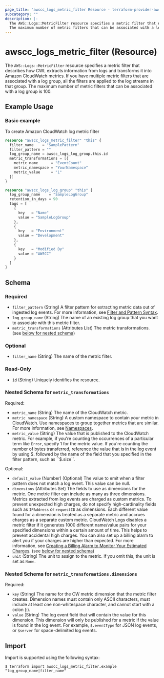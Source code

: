 ```yaml
---
page_title: "awscc_logs_metric_filter Resource - terraform-provider-awscc"
subcategory: ""
description: |-
  The AWS::Logs::MetricFilter resource specifies a metric filter that describes how CWL extracts information from logs and transforms it into Amazon CloudWatch metrics. If you have multiple metric filters that are associated with a log group, all the filters are applied to the log streams in that group.
  The maximum number of metric filters that can be associated with a log group is 100.
---
```


# awscc_logs_metric_filter (Resource)

The ``AWS::Logs::MetricFilter`` resource specifies a metric filter that describes how CWL extracts information from logs and transforms it into Amazon CloudWatch metrics. If you have multiple metric filters that are associated with a log group, all the filters are applied to the log streams in that group.
 The maximum number of metric filters that can be associated with a log group is 100.

## Example Usage

### Basic example
To create Amazon CloudWatch log metric filter
```terraform
resource "awscc_logs_metric_filter" "this" {
  filter_name    = "SamplePattern"
  filter_pattern = ""
  log_group_name = awscc_logs_log_group.this.id
  metric_transformations = [{
    metric_name      = "EventCount"
    metric_namespace = "YourNamespace"
    metric_value     = "1"
  }]
}

resource "awscc_logs_log_group" "this" {
  log_group_name    = "SampleLogGroup"
  retention_in_days = 90
  tags = [
    {
      key   = "Name"
      value = "SampleLogGroup"
    },
    {
      key   = "Environment"
      value = "Development"
    },
    {
      key   = "Modified By"
      value = "AWSCC"
    }
  ]
}
```

<!-- schema generated by tfplugindocs -->
## Schema

### Required

- `filter_pattern` (String) A filter pattern for extracting metric data out of ingested log events. For more information, see [Filter and Pattern Syntax](https://docs.aws.amazon.com/AmazonCloudWatch/latest/logs/FilterAndPatternSyntax.html).
- `log_group_name` (String) The name of an existing log group that you want to associate with this metric filter.
- `metric_transformations` (Attributes List) The metric transformations. (see [below for nested schema](#nestedatt--metric_transformations))

### Optional

- `filter_name` (String) The name of the metric filter.

### Read-Only

- `id` (String) Uniquely identifies the resource.

<a id="nestedatt--metric_transformations"></a>
### Nested Schema for `metric_transformations`

Required:

- `metric_name` (String) The name of the CloudWatch metric.
- `metric_namespace` (String) A custom namespace to contain your metric in CloudWatch. Use namespaces to group together metrics that are similar. For more information, see [Namespaces](https://docs.aws.amazon.com/AmazonCloudWatch/latest/monitoring/cloudwatch_concepts.html#Namespace).
- `metric_value` (String) The value that is published to the CloudWatch metric. For example, if you're counting the occurrences of a particular term like ``Error``, specify 1 for the metric value. If you're counting the number of bytes transferred, reference the value that is in the log event by using $. followed by the name of the field that you specified in the filter pattern, such as ``$.size``.

Optional:

- `default_value` (Number) (Optional) The value to emit when a filter pattern does not match a log event. This value can be null.
- `dimensions` (Attributes Set) The fields to use as dimensions for the metric. One metric filter can include as many as three dimensions.
  Metrics extracted from log events are charged as custom metrics. To prevent unexpected high charges, do not specify high-cardinality fields such as ``IPAddress`` or ``requestID`` as dimensions. Each different value found for a dimension is treated as a separate metric and accrues charges as a separate custom metric. 
 CloudWatch Logs disables a metric filter if it generates 1000 different name/value pairs for your specified dimensions within a certain amount of time. This helps to prevent accidental high charges.
 You can also set up a billing alarm to alert you if your charges are higher than expected. For more information, see [Creating a Billing Alarm to Monitor Your Estimated Charges](https://docs.aws.amazon.com/AmazonCloudWatch/latest/monitoring/monitor_estimated_charges_with_cloudwatch.html). (see [below for nested schema](#nestedatt--metric_transformations--dimensions))
- `unit` (String) The unit to assign to the metric. If you omit this, the unit is set as ``None``.

<a id="nestedatt--metric_transformations--dimensions"></a>
### Nested Schema for `metric_transformations.dimensions`

Required:

- `key` (String) The name for the CW metric dimension that the metric filter creates.
 Dimension names must contain only ASCII characters, must include at least one non-whitespace character, and cannot start with a colon (:).
- `value` (String) The log event field that will contain the value for this dimension. This dimension will only be published for a metric if the value is found in the log event. For example, ``$.eventType`` for JSON log events, or ``$server`` for space-delimited log events.

## Import

Import is supported using the following syntax:

```shell
$ terraform import awscc_logs_metric_filter.example "log_group_name|filter_name"
```